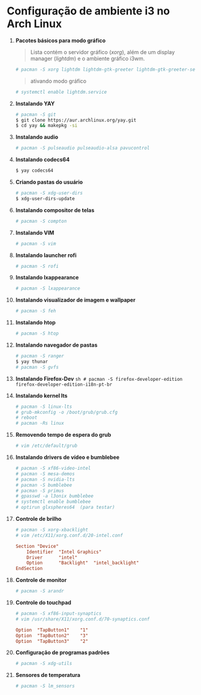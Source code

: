 # Configuração de ambiente i3 no Arch Linux

1. **Pacotes básicos para modo gráfico**
    > Lista contém o servidor gráfico (*xorg*), além de um display manager (*lightdm*) e o ambiente gráfico i3wm.
    ```sh
    # pacman -S xorg lightdm lightdm-gtk-greeter lightdm-gtk-greeter-settings i3-gaps i3status i3blocks dmenu network-manager-applet ttf-ubuntu-font-family xfce4-terminal gnome-keyring
    ```    
    > ativando modo gráfico
    ```sh
    # systemctl enable lightdm.service
    ```

2. **Instalando YAY**
    ```sh
    # pacman -S git
    $ git clone https://aur.archlinux.org/yay.git
    $ cd yay && makepkg -si
    ```

3. **Instalando audio**
    ```sh
    # pacman -S pulseaudio pulseaudio-alsa pavucontrol
    ```

4. **Instalando codecs64**
    ```sh
    $ yay codecs64
    ```

5. **Criando pastas do usuário**
    ```sh
    # pacman -S xdg-user-dirs
    $ xdg-user-dirs-update
    ```

6. **Instalando compositor de telas**
    ```sh
    # pacman -S compton
    ```

7. **Instalando VIM**
    ```sh
    # pacman -S vim
    ```
    
8. **Instalando launcher rofi**
    ```sh
    # pacman -S rofi
    ```

9. **Instalando lxappearance**
    ```sh
    # pacman -S lxappearance
    ```

10. **Instalando visualizador de imagem e wallpaper**
    ```sh
    # pacman -S feh
    ```

11. **Instalando htop**
    ```sh
    # pacman -S htop
    ```

12. **Instalando navegador de pastas**
    ```sh
    # pacman -S ranger
    $ yay thunar
    # pacman -S gvfs
    ```
    
13.  **Instalando Firefox-Dev**
    ```sh
    # pacman -S firefox-developer-edition firefox-developer-edition-i18n-pt-br
    ```

14. **Instalando kernel lts**
    ```sh
    # pacman -S linux-lts
    # grub-mkconfig -o /boot/grub/grub.cfg
    # reboot
    # pacman -Rs linux
    ```

15. **Removendo tempo de espera do grub**
    ```sh
    # vim /etc/default/grub
    ```
    
17. **Instalando drivers de vídeo e bumblebee**
    ```sh
    # pacman -S xf86-video-intel
    # pacman -S mesa-demos
    # pacman -S nvidia-lts
    # pacman -S bumblebee
    # pacman -S primus
    # gpasswd -a l3onix bumblebee
    # systemctl enable bumblebee
    # optirun glxspheres64	(para testar)
    ```

18. **Controle de brilho**
    ```sh
    # pacman -S xorg-xbacklight
    # vim /etc/X11/xorg.conf.d/20-intel.conf
    ```
    ```conf
    Section "Device"
        Identifier  "Intel Graphics" 
        Driver      "intel"
        Option      "Backlight"  "intel_backlight"
    EndSection
    ```

19. **Controle de monitor**
    ```sh
    # pacman -S arandr
    ```

20. **Controle do touchpad**
    ```sh
    # pacman -S xf86-input-synaptics
    # vim /usr/share/X11/xorg.conf.d/70-synaptics.conf
    ```
    ```conf
    Option	"TapButton1"	"1"
    Option	"TapButton2"	"3"
    Option	"TapButton3"	"2"
    ```

21. **Configuração de programas padrões**
    ```sh
    # pacman -S xdg-utils
    ```

22. **Sensores de temperatura**
    ```sh
    # pacman -S lm_sensors
    ```
